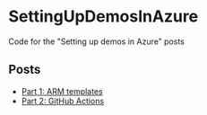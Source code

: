 # SettingUpDemosInAzure

Code for the "Setting up demos in Azure" posts

## Posts

- [Part 1: ARM templates](https://blog.codingmilitia.com/2021/03/07/setting-up-demos-in-azure-part-1-arm-templates/)
- [Part 2: GitHub Actions](https://blog.codingmilitia.com/2021/03/14/setting-up-demos-in-azure-part-2-github-actions/)